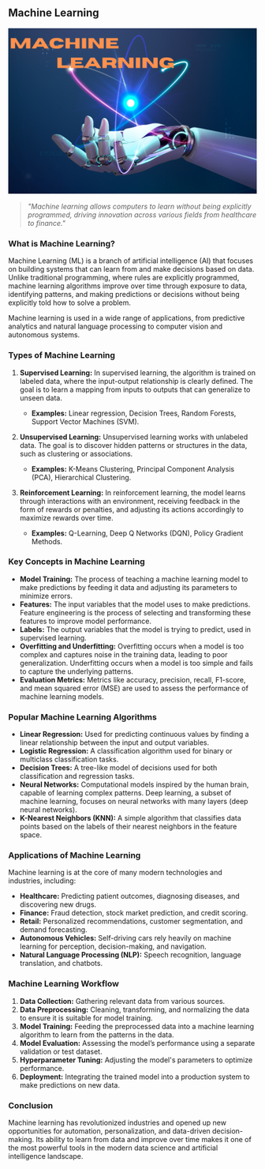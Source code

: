 ## Machine Learning

![Machine Learning](./Machine%20Learning.png)

> *"Machine learning allows computers to learn without being explicitly programmed, driving innovation across various fields from healthcare to finance."*

### What is Machine Learning?

Machine Learning (ML) is a branch of artificial intelligence (AI) that focuses on building systems that can learn from and make decisions based on data. Unlike traditional programming, where rules are explicitly programmed, machine learning algorithms improve over time through exposure to data, identifying patterns, and making predictions or decisions without being explicitly told how to solve a problem.

Machine learning is used in a wide range of applications, from predictive analytics and natural language processing to computer vision and autonomous systems.

### Types of Machine Learning

1. **Supervised Learning:**
   In supervised learning, the algorithm is trained on labeled data, where the input-output relationship is clearly defined. The goal is to learn a mapping from inputs to outputs that can generalize to unseen data.
   - **Examples:** Linear regression, Decision Trees, Random Forests, Support Vector Machines (SVM).

2. **Unsupervised Learning:**
   Unsupervised learning works with unlabeled data. The goal is to discover hidden patterns or structures in the data, such as clustering or associations.
   - **Examples:** K-Means Clustering, Principal Component Analysis (PCA), Hierarchical Clustering.

3. **Reinforcement Learning:**
   In reinforcement learning, the model learns through interactions with an environment, receiving feedback in the form of rewards or penalties, and adjusting its actions accordingly to maximize rewards over time.
   - **Examples:** Q-Learning, Deep Q Networks (DQN), Policy Gradient Methods.

### Key Concepts in Machine Learning

- **Model Training:** The process of teaching a machine learning model to make predictions by feeding it data and adjusting its parameters to minimize errors.
- **Features:** The input variables that the model uses to make predictions. Feature engineering is the process of selecting and transforming these features to improve model performance.
- **Labels:** The output variables that the model is trying to predict, used in supervised learning.
- **Overfitting and Underfitting:** Overfitting occurs when a model is too complex and captures noise in the training data, leading to poor generalization. Underfitting occurs when a model is too simple and fails to capture the underlying patterns.
- **Evaluation Metrics:** Metrics like accuracy, precision, recall, F1-score, and mean squared error (MSE) are used to assess the performance of machine learning models.

### Popular Machine Learning Algorithms

- **Linear Regression:** Used for predicting continuous values by finding a linear relationship between the input and output variables.
- **Logistic Regression:** A classification algorithm used for binary or multiclass classification tasks.
- **Decision Trees:** A tree-like model of decisions used for both classification and regression tasks.
- **Neural Networks:** Computational models inspired by the human brain, capable of learning complex patterns. Deep learning, a subset of machine learning, focuses on neural networks with many layers (deep neural networks).
- **K-Nearest Neighbors (KNN):** A simple algorithm that classifies data points based on the labels of their nearest neighbors in the feature space.

### Applications of Machine Learning

Machine learning is at the core of many modern technologies and industries, including:

- **Healthcare:** Predicting patient outcomes, diagnosing diseases, and discovering new drugs.
- **Finance:** Fraud detection, stock market prediction, and credit scoring.
- **Retail:** Personalized recommendations, customer segmentation, and demand forecasting.
- **Autonomous Vehicles:** Self-driving cars rely heavily on machine learning for perception, decision-making, and navigation.
- **Natural Language Processing (NLP):** Speech recognition, language translation, and chatbots.

### Machine Learning Workflow

1. **Data Collection:** Gathering relevant data from various sources.
2. **Data Preprocessing:** Cleaning, transforming, and normalizing the data to ensure it is suitable for model training.
3. **Model Training:** Feeding the preprocessed data into a machine learning algorithm to learn from the patterns in the data.
4. **Model Evaluation:** Assessing the model’s performance using a separate validation or test dataset.
5. **Hyperparameter Tuning:** Adjusting the model's parameters to optimize performance.
6. **Deployment:** Integrating the trained model into a production system to make predictions on new data.

### Conclusion

Machine learning has revolutionized industries and opened up new opportunities for automation, personalization, and data-driven decision-making. Its ability to learn from data and improve over time makes it one of the most powerful tools in the modern data science and artificial intelligence landscape.
